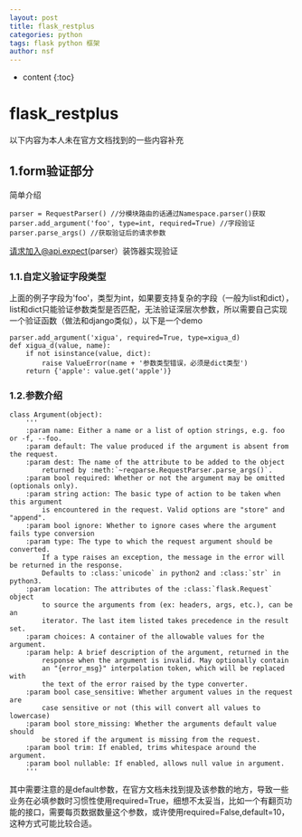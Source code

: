 ```yaml
---
layout: post
title: flask_restplus
categories: python
tags: flask python 框架
author: nsf
---
```


* content
{:toc}

# flask_restplus



[官方文档]: https://flask-restplus.readthedocs.io/

以下内容为本人未在官方文档找到的一些内容补充

## 1.form验证部分

简单介绍

```
parser = RequestParser() //分模块路由的话通过Namespace.parser()获取
parser.add_argument('foo', type=int, required=True) //字段验证
parser.parse_args() //获取验证后的请求参数
```

请求加入@api.expect(parser）装饰器实现验证

### 1.1.自定义验证字段类型

上面的例子字段为'foo'，类型为int，如果要支持复杂的字段（一般为list和dict），list和dict只能验证参数类型是否匹配，无法验证深层次参数，所以需要自己实现一个验证函数（做法和django类似），以下是一个demo

```
parser.add_argument('xigua', required=True, type=xigua_d)
def xigua_d(value, name):
    if not isinstance(value, dict):
        raise ValueError(name + '参数类型错误，必须是dict类型')
    return {'apple': value.get('apple')}
```



### 1.2.参数介绍

```
class Argument(object):
    '''
    :param name: Either a name or a list of option strings, e.g. foo or -f, --foo.
    :param default: The value produced if the argument is absent from the request.
    :param dest: The name of the attribute to be added to the object
        returned by :meth:`~reqparse.RequestParser.parse_args()`.
    :param bool required: Whether or not the argument may be omitted (optionals only).
    :param string action: The basic type of action to be taken when this argument
        is encountered in the request. Valid options are "store" and "append".
    :param bool ignore: Whether to ignore cases where the argument fails type conversion
    :param type: The type to which the request argument should be converted.
        If a type raises an exception, the message in the error will be returned in the response.
        Defaults to :class:`unicode` in python2 and :class:`str` in python3.
    :param location: The attributes of the :class:`flask.Request` object
        to source the arguments from (ex: headers, args, etc.), can be an
        iterator. The last item listed takes precedence in the result set.
    :param choices: A container of the allowable values for the argument.
    :param help: A brief description of the argument, returned in the
        response when the argument is invalid. May optionally contain
        an "{error_msg}" interpolation token, which will be replaced with
        the text of the error raised by the type converter.
    :param bool case_sensitive: Whether argument values in the request are
        case sensitive or not (this will convert all values to lowercase)
    :param bool store_missing: Whether the arguments default value should
        be stored if the argument is missing from the request.
    :param bool trim: If enabled, trims whitespace around the argument.
    :param bool nullable: If enabled, allows null value in argument.
    '''
```

其中需要注意的是default参数，在官方文档未找到提及该参数的地方，导致一些业务在必填参数时习惯性使用required=True，细想不太妥当，比如一个有翻页功能的接口，需要每页数据数量这个参数，或许使用required=False,default=10，这种方式可能比较合适。